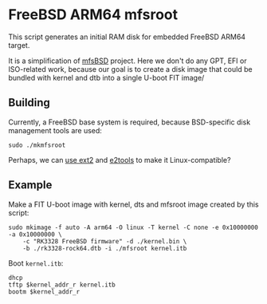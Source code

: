 # FreeBSD ARM64 mfsroot

This script generates an initial RAM disk for embedded FreeBSD ARM64 target.

It is a simplification of [mfsBSD](http://mfsbsd.vx.sk) project. Here we don't do any GPT, EFI or ISO-related work, because our goal is to create a disk image that could be bundled with kernel and dtb into a single U-boot FIT image/

## Building

Currently, a FreeBSD base system is required, because BSD-specific disk management tools are used:

```
sudo ./mkmfsroot
```

Perhaps, we can [use ext2](https://pub.nethence.com/xen/guest-freebsd-ext2fs) and [e2tools](https://e2tools.github.io/) to make it Linux-compatible?

## Example

Make a FIT U-boot image with kernel, dts and mfsroot image created by this script:

```
sudo mkimage -f auto -A arm64 -O linux -T kernel -C none -e 0x10000000 -a 0x10000000 \
    -c "RK3328 FreeBSD firmware" -d ./kernel.bin \
    -b ./rk3328-rock64.dtb -i ./mfsroot kernel.itb
```

Boot `kernel.itb`:

```
dhcp
tftp $kernel_addr_r kernel.itb
bootm $kernel_addr_r
```

